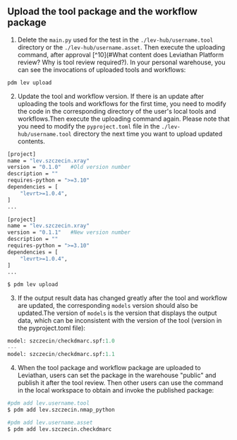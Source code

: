## Upload the tool package and the workflow package

1. Delete the `main.py` used for the test in the `./lev-hub/username.tool`  directory or the `./lev-hub/username.asset`.
Then execute the uploading command, after approval [^10](#What content does Leviathan Platform review? Why is tool review required?).
In your personal warehouse, you can see the invocations of uploaded tools and workflows:

```bash
pdm lev upload
```

2. Update the tool and workflow version.
If there is an update after uploading the tools and workflows for the first time, you need to modify the code in the corresponding directory of the user's local tools and workflows.Then execute the uploading command again.
Please note that you need to modify the `pyproject.toml` file in the `./lev-hub/username.tool` directory the next time you want to upload updated contents.

```bash
[project]
name = "lev.szczecin.xray"
version = "0.1.0"	#Old version number
description = ""
requires-python = ">=3.10"
dependencies = [
    "levrt>=1.0.4",
]
...

[project]
name = "lev.szczecin.xray"
version = "0.1.1"	#New version number
description = ""
requires-python = ">=3.10"
dependencies = [
    "levrt>=1.0.4",
]
...

$ pdm lev upload
```

3. If the output result data has changed greatly after the tool and workflow are updated, the corresponding `models` version should also be updated.The version of `models` is the version that displays the output data, which can be inconsistent with the version of the tool (version in the pyproject.toml file):

```python
model: szczecin/checkdmarc.spf:1.0
---
model: szczecin/checkdmarc.spf:1.1
```

4. When the tool package and workflow package are uploaded to Leviathan, users can set the package in the warehouse "public" and publish it after the tool review. Then other users can use the command in the local workspace to obtain and invoke the published package:

```bash
#pdm add lev.username.tool
$ pdm add lev.szczecin.nmap_python

#pdm add lev.username.asset
$ pdm add lev.szczecin.checkdmarc
```
